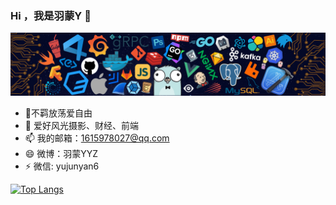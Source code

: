 ### Hi ，我是羽蒙Y 👋

![ ](./picture/header_.png "header_")

- 🌱不羁放荡爱自由
- 🤔 爱好风光摄影、财经、前端
- 📫 我的邮箱：1615978027@qq.com
- 😄 微博：羽蒙YYZ
- ⚡ 微信: yujunyan6

[![Top Langs](https://github-readme-stats.vercel.app/api/top-langs/https://github.com/Yy2z)](https://github.com/anuraghazra/github-readme-stats)
